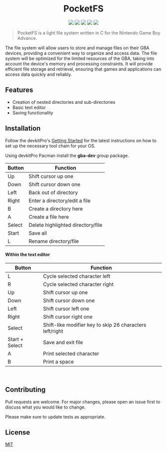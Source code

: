 <h1 align="center">PocketFS</h1>
<p align="center">
    <img src="https://img.shields.io/badge/version-0.5.0-blue" />
    <img src="https://img.shields.io/badge/License-MIT-yellow" />
    <img src="https://img.shields.io/badge/Platform-GBA-green" />
    <img src="https://img.shields.io/badge/Language-C-orange" />
    <img src="https://img.shields.io/badge/Contributors-1-blueviolet" />
</p>

> PocketFS is a light file system written in C for the Nintendo Game Boy Advance.

The file system will allow users to store and manage files on their GBA devices, providing a convenient way to organize and access data. The file system will be optimized for the limited resources of the GBA, taking into account the device's memory and processing constraints. It will provide efficient file storage and retrieval, ensuring that games and applications can access data quickly and reliably.

## Features
- Creation of nested directories and sub-directories
- Basic text editor
- Saving functionality

## Installation
Follow the devkitPro's [Getting Started](https://devkitpro.org/wiki/Getting_Started) for the latest instructions on how to set up the necessary tool chain for your OS. 

Using devkitPro Pacman install the **gba-dev** group package.


| Button  | Function                          |
|---------|-----------------------------------|
| Up      | Shift cursor up one               |
| Down    | Shift cursor down one             |
| Left    | Back out of directory             |
| Right   | Enter a directory/edit a file     |
| B       | Create a directory here           |
| A       | Create a file here                |
| Select  | Delete highlighted directory/file |
| Start   | Save all                          |
| L       | Rename directory/file             |



#### Within the text editor

| Button        | Function                                                |
| ------------- | ------------------------------------------------------- |
| L             | Cycle selected character left                           |
| R             | Cycle selected character right                          |
| Up            | Shift cursor up one                                     |
| Down          | Shift cursor down one                                   |
| Left          | Shift cursor left one                                   |
| Right         | Shift cursor right one                                  |
| Select        | Shift-like modifier key to skip 26 characters left/right|
| Start + Select| Save and exit file                                      |
| A             | Print selected character                                |
| B             | Print a space                                           |



<br clear="right"/>

## Contributing

Pull requests are welcome. For major changes, please open an issue first
to discuss what you would like to change.

Please make sure to update tests as appropriate.

## License

[MIT](https://choosealicense.com/licenses/mit/)
